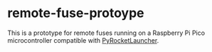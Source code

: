 # remote-fuse-protoype

This is a prototype for remote fuses running on a Raspberry Pi Pico microcontroller compatible with [PyRocketLauncher](https://github.com/CR1337/PyRocketLauncher).
